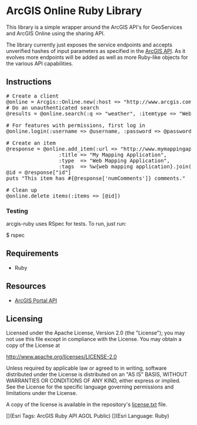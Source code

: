 # ArcGIS Online Ruby Library

This library is a simple wrapper around the ArcGIS API's for GeoServices and ArcGIS Online using the sharing API.

The library currently just exposes the service endpoints and accepts unverified hashes of input parameters as specified in the [ArcGIS API](http://www.arcgis.com/apidocs/rest/). As it evolves more endpoints will be added as well as more Ruby-like objects for the various API capabilities.



## Instructions

<pre>
# Create a client
@online = Arcgis::Online.new(:host => "http://www.arcgis.com/sharing/rest/")
# Do an unauthenticated search
@results = @online.search(:q => "weather", :itemtype => "Web Map")

# For features with permissions, first log in
@online.login(:username => @username, :password => @password)

# Create an item
@response = @online.add_item(:url => "http://www.mymappingapplication.com",
                 :title => "My Mapping Application",
                 :type  => "Web Mapping Application",
                 :tags  => %w{web mapping application}.join(","))
@id = @response["id"]
puts "This item has #{@response['numComments']} comments."

# Clean up
@online.delete_items(:items => [@id])
</pre>

### Testing

arcgis-ruby uses RSpec for tests. To run, just run:

   $ rspec

## Requirements

* Ruby

## Resources

* [ArcGIS Portal API](http://www.arcgis.com/apidocs/rest/)

## Licensing
Licensed under the Apache License, Version 2.0 (the "License");
you may not use this file except in compliance with the License.
You may obtain a copy of the License at

   http://www.apache.org/licenses/LICENSE-2.0

Unless required by applicable law or agreed to in writing, software
distributed under the License is distributed on an "AS IS" BASIS,
WITHOUT WARRANTIES OR CONDITIONS OF ANY KIND, either express or implied.
See the License for the specific language governing permissions and
limitations under the License.

A copy of the license is available in the repository's [license.txt](./license.txt) file.

[](Esri Tags: ArcGIS Ruby API AGOL Public)
[](Esri Language: Ruby)
